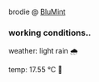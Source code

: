 brodie @ [BluMint](https://www.linkedin.com/company/blumint-io/)

<!--weather_start-->
### working conditions..

weather: light rain 🌧️

temp: 17.55 °C 👕

<!--weather_end-->
